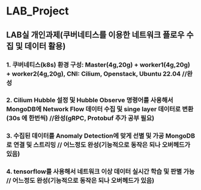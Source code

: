 # LAB_Project
## LAB실 개인과제(쿠버네티스를 이용한 네트워크 플로우 수집 및 데이터 활용)

### 1. 쿠버네티스(k8s) 환경 구성: Master(4g,20g) + worker1(4g,20g) + worker2(4g,20g), CNI: Cilium, Openstack, Ubuntu 22.04 //완성

### 2. Cilium Hubble 설정 및 Hubble Observe 명령어를 사용해서 MongoDB에 Network Flow 데이터 수집 및 singe layer 데이터로 변환(30s 에 한번씩) //완성(gRPC, Protobuf 추가 공부 필요)

### 3. 수집된 데이터를 Anomaly Detection에 맞게 선별 및 가공 MongoDB로 연결 및 스트리밍 // 어느정도 완성(기능적으로 동작은 되나 오버헤드가 있음)

### 4. tensorflow를 사용해서 네트워크 이상 데이터 실시간 학습 및 판별 가능 // 어느정도 완성(기능적으로 동작은 되나 오버헤드가 있음)

